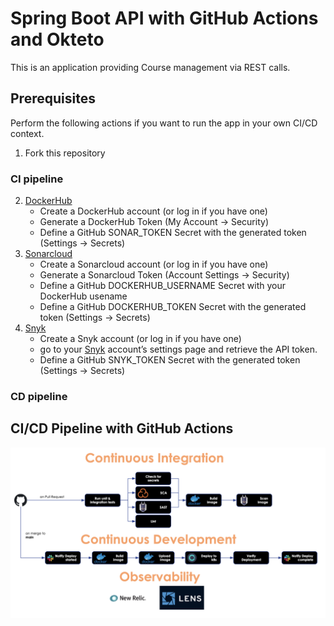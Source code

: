 # Spring Boot API with GitHub Actions and Okteto 

This is an application providing Course management via REST calls.

## Prerequisites

Perform the following actions if you want to run the app in your own CI/CD context.

1. Fork this repository

### CI pipeline

2. [DockerHub](https://hub.docker.com/)
   - Create a DockerHub account (or log in if you have one)
   - Generate a DockerHub Token (My Account -> Security)
   - Define a GitHub SONAR_TOKEN Secret with the generated token (Settings -> Secrets)
3. [Sonarcloud](https://sonarcloud.io)
   - Create a Sonarcloud account (or log in if you have one)
   - Generate a Sonarcloud Token (Account Settings -> Security)
   - Define a GitHub DOCKERHUB_USERNAME Secret with your DockerHub usename
   - Define a GitHub DOCKERHUB_TOKEN Secret with the generated token (Settings -> Secrets)
4. [Snyk](https://app.snyk.io)
   - Create a Snyk account (or log in if you have one)
   - go to your [Snyk](https://app.snyk.io/account) account’s settings page and retrieve the API token.
   - Define a GitHub SNYK_TOKEN Secret with the generated token (Settings -> Secrets)


### CD pipeline


## CI/CD Pipeline with GitHub Actions

![CI/CD diagram](ci-cd.png)





